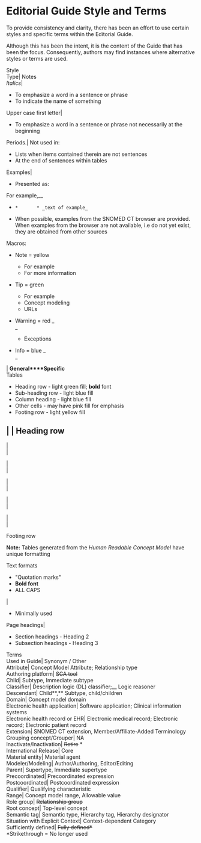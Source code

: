 # Editorial Guide Style and Terms

To provide consistency and clarity, there has been an effort to use certain styles and specific terms within the Editorial Guide.

Although this has been the intent, it is the content of the Guide that has been the focus. Consequently, authors may find instances where alternative styles or terms are used.

Style  
Type| Notes  
 _Italics_| 

  * To emphasize a word in a sentence or phrase
  * To indicate the name of something

  
Upper case first letter| 

  * To emphasize a word in a sentence or phrase not necessarily at the beginning

  
Periods.| Not used in:

  * Lists when items contained therein are not sentences
  * At the end of sentences within tables

  
Examples| 

  * Presented as:

For example,__

  *     *       * _text of example_

  * When possible, examples from the SNOMED CT browser are provided. When examples from the browser are not available, i.e do not yet exist, they are obtained from other sources

  
Macros: 

  * Note = yellow
    * For example
    * For more information

  * Tip = green
    * For example
    * Concept modeling
    * URLs

  * Warning = red _  
_
    * Exceptions

  * Info = blue _  
_

| **General****Specific**  
Tables

  * Heading row - light green fill; **bold** font
  * Sub-heading row - light blue fill
  * Column heading - light blue fill
  * Other cells - may have pink fill for emphasis
  * Footing row - light yellow fill

| | Heading row  
---  
  
|   
|   
  
  
|   
|   
  
  
|   
|   
  
  
|   
|   
  
  
|   
|   
  
Footing row  
  
**Note:** Tables generated from the _Human Readable Concept Model_ have unique formatting  
  
Text formats

  * "Quotation marks"
  * **Bold font**
  * ALL CAPS

| 

  * Minimally used

  
Page headings| 

  * Section headings - Heading 2
  * Subsection headings - Heading 3

  
  
Terms  
Used in Guide| Synonym / Other  
Attribute| Concept Model Attribute; Relationship type  
Authoring platform| ~~SCA tool~~  
Child| Subtype, Immediate subtype  
Classifier| Description logic (DL) classifier;__ Logic reasoner  
Descendant| Child**,** Subtype, child/children  
Domain| Concept model domain  
Electronic health application| Software application; Clinical information systems  
Electronic health record or EHR| Electronic medical record; Electronic record; Electronic patient record  
Extension| SNOMED CT extension, Member/Affiliate-Added Terminology  
Grouping concept/Grouper| NA  
Inactivate/Inactivation| ~~Retire~~ *  
International Release| Core  
Material entity| Material agent  
Modeler/Modeling| Author/Authoring, Editor/Editing  
Parent| Supertype, Immediate supertype  
Precoordinated| Precoordinated expression  
Postcoordinated| Postcoordinated expression  
Qualifier| Qualifying characteristic  
Range| Concept model range, Allowable value  
Role group| ~~Relationship group~~  
Root concept| Top-level concept  
Semantic tag| Semantic type, Hierarchy tag, Hierarchy designator  
Situation with Explicit Context| Context-dependent Category  
Sufficiently defined| ~~Fully defined*~~  
*Strikethrough = No longer used
